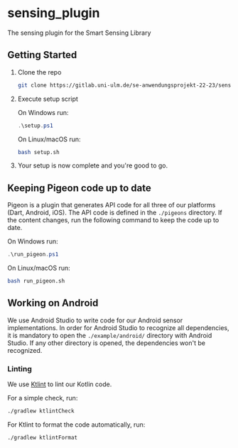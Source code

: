 # sensing_plugin

The sensing plugin for the Smart Sensing Library

## Getting Started

1. Clone the repo

    ```bash
    git clone https://gitlab.uni-ulm.de/se-anwendungsprojekt-22-23/sensing-plugin.git
    ```

2. Execute setup script

    On Windows run:

    ```powershell
    .\setup.ps1
    ```

    On Linux/macOS run:

    ```bash
    bash setup.sh
    ```

3. Your setup is now complete and you're good to go.

## Keeping Pigeon code up to date

Pigeon is a plugin that generates API code for all three of our platforms (Dart, Android, iOS).
The API code is defined in the `./pigeons` directory. If the content changes, run the following command to keep the code up to date.

On Windows run:

```powershell
.\run_pigeon.ps1
```

On Linux/macOS run:

```bash
bash run_pigeon.sh
```

## Working on Android

We use Android Studio to write code for our Android sensor implementations.
In order for Android Studio to recognize all dependencies, it is mandatory to open the `./example/android/` directory with Android Studio. If any other directory is opened, the dependencies won't be recognized.

### Linting

We use [Ktlint](https://pinterest.github.io/ktlint/) to lint our Kotlin code.

For a simple check, run:

```bash
./gradlew ktlintCheck
```

For Ktlint to format the code automatically, run:

```bash
./gradlew ktlintFormat
```
